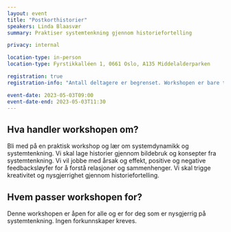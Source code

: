 ```yaml
---
layout: event
title: "Postkorthistorier"
speakers: Linda Blaasvær
summary: Praktiser systemtenkning gjennom historiefortelling

privacy: internal

location-type: in-person
location-type: Fyrstikkalléen 1, 0661 Oslo, A135 Middelalderparken

registration: true
registration-info: "Antall deltagere er begrenset. Workshopen er bare tilgjengelig internt i NAV (ansatte og konsulenter).  <a href="https://forms.office.com/e/7kWQ20CZn5">Meld deg på</a>

event-date: 2023-05-03T09:00
event-date-end: 2023-05-03T11:30
---
```

## Hva handler workshopen om?
Bli med på en praktisk workshop og lær om systemdynamikk og systemtenkning.
Vi skal lage historier gjennom bildebruk og konsepter fra systemtenkning. Vi vil jobbe med årsak og effekt, positive og negative feedbacksløyfer for å forstå relasjoner og sammenhenger. Vi skal trigge kreativitet og nysgjerrighet gjennom historiefortelling.

## Hvem passer workshopen for?
Denne workshopen er åpen for alle og er for deg som er nysgjerrig på systemtenkning. Ingen forkunnskaper kreves.
